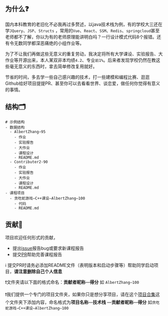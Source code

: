 ## 为什么❓

​		国内本科教育的老旧化不必我再过多赘述，以java技术栈为例，有的学校大三还在学`JQuery`、`JSP`、`Structs` ，常用的`Vue`、`React`、`SSM`、`Redis`、`springcloud`甚至老师都不了解，你以为有的老师原理能讲明白吗？一行设计模式代码8个报错。还有令无数同学都深恶痛绝的小组作业等。

​		为了不让我们再做这些无意义的重复劳动，我决定将所有大学课设、实验报告、大作业等开源出来，本人某双非本均绩`4.2`、专业`前1%`。后来者发现学校仍然在教这些毫无意义的东西时，拿去简单修改复用就好。

​		节省的时间，多去学一些自己感兴趣的技术，打一些建模和编程比赛、逛逛Github给好项目提提PR、甚至你可以去看看世界、谈恋爱，做任何你觉得有意义的事情。

## 结构🗂️

```
# 示例结构
- 数据结构
  - AlbertZhang—95
    - 作业
	- 实验报告
	- 大作业
	- 课程设计
	- README.md
  - Contributer2-90
	- 作业
	- 实验报告
	- 大作业
	- 课程设计
	- README.md
- 课程项目
  - 贪吃蛇游戏—C++课设—AlbertZhang—100
	- 代码
	- README.md
```

## 贡献🤝

项目欢迎任何形式的贡献，

- 提出[issue](https://github.com/AZCodingAccount/ComputerScience_CourseProjects/issues)报告bug或要求新课程报告
- 提交[PR](https://github.com/AZCodingAccount/ComputerScience_CourseProjects/pulls)帮助完善课程报告

ℹ️ 提交PR时请务必添加README文件（表明版本和启动步骤等）帮助同学启动项目，**请注意删除自己个人信息**

❗文件夹请以下面的格式命名：**贡献者昵称**—**得分** 如 `AlbertZhang—100`

❗我们提供一个专门的项目文件夹，如果你只是想分享项目，请在这个[项目合集](https://github.com/AZCodingAccount/ComputerScience_CourseProjects/tree/main/%E8%AF%BE%E7%A8%8B%E9%A1%B9%E7%9B%AE)这个文件夹下添加内容，命名格式为**项目名称**—**技术栈**	—**贡献者昵称**—**得分** 如`贪吃蛇游戏—C++课设—AlbertZhang—100`


